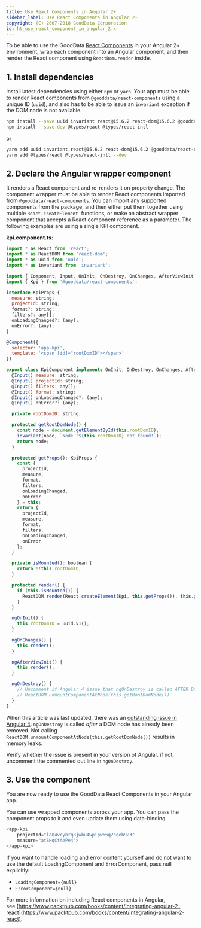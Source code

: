 ```yaml
---
title: Use React Components in Angular 2+
sidebar_label: Use React Components in Angular 2+
copyright: (C) 2007-2018 GoodData Corporation
id: ht_use_react_component_in_angular_2.x
---
```


To be able to use the GoodData [React Components](react_components.md) in your Angular 2+ environment, wrap each component into an Angular component, and then render the React component using `ReactDom.render` inside.

## 1. Install dependencies
<!-- 
    For GDC developer:
    - Install ng cli using `npm install -g @angular/cli` or `yarn global add @angular/cli` and create angular app with `ng new my-sba-app`.
    - Add proxy.conf.json:
        ```
        {
          "/gdc": {
            "changeOrigin": true,
            "cookieDomainRewrite": "localhost",
            "secure": false,
            "target": "https://secure.gooddata.com/"
          },
          "/account.html": {
            "changeOrigin": true,
            "secure": false,
            "target": "https://secure.gooddata.com/"
          },
          "/packages": {
            "changeOrigin": true,
            "secure": false,
            "target": "https://secure.gooddata.com/"
          }
        }
        ```
    - generate SSL cert: openssl req -newkey rsa:2048 -nodes -keyout domain.key -x509 -days 365 -out domain.crt
    - run devserver: ng serve --proxy-config proxy.conf.json --ssl 1 --ssl-key domain.key --ssl-cert domain.crt
    - open https://localhost:4200/account.html
    - add KpiComponent to app.module.ts section NgModule.declarations
 -->
 
Install latest dependencies using either `npm` or `yarn`. Your app must be able to render React components from `@gooddata/react-components` using a unique ID \(`uuid`\), and also has to be able to issue an `invariant` exception if the DOM node is not available.
```bash
npm install --save uuid invariant react@15.6.2 react-dom@15.6.2 @gooddata/react-components
npm install --save-dev @types/react @types/react-intl
```
or
```bash
yarn add uuid invariant react@15.6.2 react-dom@15.6.2 @gooddata/react-components
yarn add @types/react @types/react-intl --dev
```

## 2. Declare the Angular wrapper component
It renders a React component and re-renders it on property change.
The component wrapper must be able to render React components imported from `@gooddata/react-components`. 
You can import any supported components from the package, and then either put them together using multiple `React.createElement` 
functions, or make an abstract wrapper component that accepts a React component reference as a parameter. 
The following examples are using a single KPI component.

**kpi.component.ts**:
```javascript
import * as React from 'react';
import * as ReactDOM from 'react-dom';
import * as uuid from 'uuid';
import * as invariant from 'invariant';

import { Component, Input, OnInit, OnDestroy, OnChanges, AfterViewInit } from '@angular/core';
import { Kpi } from '@gooddata/react-components';

interface KpiProps {
  measure: string;
  projectId: string;
  format?: string;
  filters?: any[];
  onLoadingChanged?: (any);
  onError?: (any);
}

@Component({
  selector: 'app-kpi',
  template: '<span [id]="rootDomID"></span>'
})

export class KpiComponent implements OnInit, OnDestroy, OnChanges, AfterViewInit {
  @Input() measure: string;
  @Input() projectId: string;
  @Input() filters: any[];
  @Input() format: string;
  @Input() onLoadingChanged?: (any);
  @Input() onError?: (any);

  private rootDomID: string;

  protected getRootDomNode() {
    const node = document.getElementById(this.rootDomID);
    invariant(node, `Node '${this.rootDomID} not found!`);
    return node;
  }

  protected getProps(): KpiProps {
    const {
      projectId,
      measure,
      format,
      filters,
      onLoadingChanged,
      onError
    } = this;
    return {
      projectId,
      measure,
      format,
      filters,
      onLoadingChanged,
      onError
    };
  }

  private isMounted(): boolean {
    return !!this.rootDomID;
  }

  protected render() {
    if (this.isMounted()) {
      ReactDOM.render(React.createElement(Kpi, this.getProps()), this.getRootDomNode());
    }
  }

  ngOnInit() {
    this.rootDomID = uuid.v1();
  }

  ngOnChanges() {
    this.render();
  }

  ngAfterViewInit() {
    this.render();
  }

  ngOnDestroy() {
    // Uncomment if Angular 4 issue that ngOnDestroy is called AFTER DOM node removal is resolved
    // ReactDOM.unmountComponentAtNode(this.getRootDomNode())
  }
}
```

When this article was last updated, there was an [outstanding issue in Angular 4](https://github.com/angular/angular/issues/14252): `ngOnDestroy` is called _after_ a DOM node has already been removed. Not calling `ReactDOM.unmountComponentAtNode(this.getRootDomNode())` results in memory leaks.

Verify whether the issue is present in your version of Angular. if not, uncomment the commented out line in `ngOnDestroy`.


## 3. Use the component
You are now ready to use the GoodData React Components in your Angular app.

You can use wrapped components across your app. You can pass the component props to it and even update them using data-binding.

```javascript
<app-kpi
    projectId="la84vcyhrq8jwbu4wpipw66q2sqeb923"
    measure="atSHqCtAePe4">
</app-kpi>
```

If you want to handle loading and error content yourself and do not want to use the default LoadingComponent and ErrorComponent, pass null explicitly:

* `LoadingComponent={null}`
* `ErrorComponent={null}`

For more information on including React components in Angular, see [https://www.packtpub.com/books/content/integrating-angular-2-react](https://www.packtpub.com/books/content/integrating-angular-2-react).
